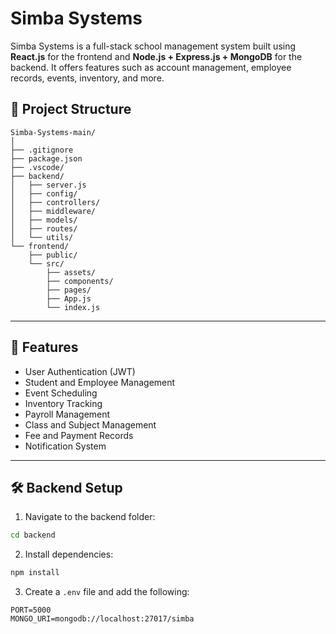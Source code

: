 
# Simba Systems

Simba Systems is a full-stack school management system built using **React.js** for the frontend and **Node.js + Express.js + MongoDB** for the backend. It offers features such as account management, employee records, events, inventory, and more.



## 🧱 Project Structure

```
Simba-Systems-main/
│
├── .gitignore
├── package.json
├── .vscode/
├── backend/
│   ├── server.js
│   ├── config/
│   ├── controllers/
│   ├── middleware/
│   ├── models/
│   ├── routes/
│   └── utils/
└── frontend/
    ├── public/
    └── src/
        ├── assets/
        ├── components/
        ├── pages/
        ├── App.js
        └── index.js
```

---

## 🚀 Features

- User Authentication (JWT)
- Student and Employee Management
- Event Scheduling
- Inventory Tracking
- Payroll Management
- Class and Subject Management
- Fee and Payment Records
- Notification System

---

## 🛠️ Backend Setup

1. Navigate to the backend folder:

```bash
cd backend
```

2. Install dependencies:

```bash
npm install
```

3. Create a `.env` file and add the following:

```
PORT=5000
MONGO_URI=mongodb://localhost:27017/simba
